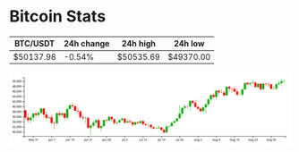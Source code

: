 # Bitcoin Stats

BTC/USDT|24h change|24h high|24h low|
|---|---|---|---|
|$50137.98|-0.54%|$50535.69|$49370.00|

<img src="./chart.svg">
